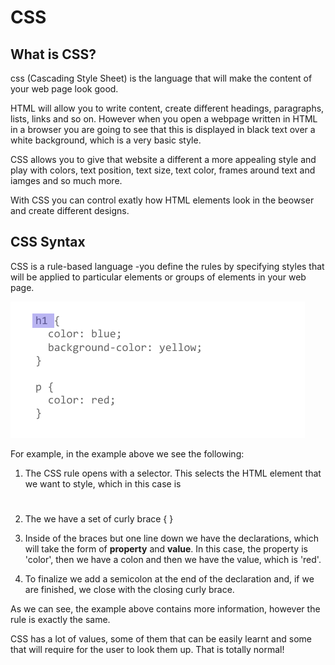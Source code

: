 # CSS

## What is CSS? ##

css (Cascading Style Sheet) is the language that will make the content of your web page look good. 

HTML will allow you to write content, create different headings, paragraphs, lists, links and so on. However when you open a webpage written in HTML in a browser you are going to see that this is displayed in black text over a white background, which is a very basic style. 

CSS allows you to give that website a different a more appealing style and play with colors, text position, text size, text color, frames around text and iamges and so much more.

With CSS you can control exatly how HTML elements look in the beowser and create different designs.

## CSS Syntax

CSS is a rule-based language -you define the rules by specifying styles that will be applied to particular elements or groups of elements in your web page.

![CSS-example](css-example.png)

For example, in the example above we see the following:

1. The CSS rule opens with a selector. This selects the HTML element that we want to style, which in this case is <h1>

2. The we have a set of curly brace { }

3. Inside of the braces but one line down we have the declarations, which will take the form of **property** and **value**. In this case, the property is 'color', then we have a colon and then we have the value, which is 'red'.

4. To finalize we add a semicolon at the end of the declaration and, if we are finished, we close with the closing curly brace.

As we can see, the example above contains more information, however the rule is exactly the same. 

CSS has a lot of values, some of them that can be easily learnt and some that will require for the user to look them up. That is totally normal!

